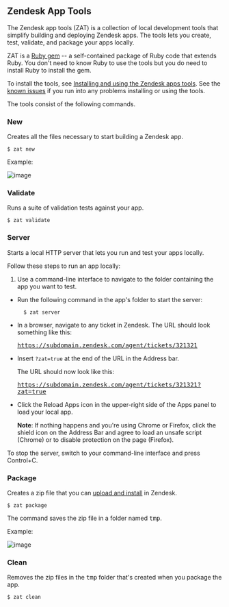## Zendesk App Tools

The Zendesk app tools (ZAT) is a collection of local development tools that simplify building and deploying Zendesk apps. The tools lets you create, test, validate, and package your apps locally.

ZAT is a [Ruby gem](http://rubygems.org/gems/zendesk_apps_tools) -- a self-contained package of Ruby code that extends Ruby. You don't need to know Ruby to use the tools but you do need to install Ruby to install the gem.

To install the tools, see [Installing and using the Zendesk apps tools](https://support.zendesk.com/entries/25079228). See the [known issues](https://support.zendesk.com/entries/42600698) if you run into any problems installing or using the tools.

The tools consist of the following commands.

### New

Creates all the files necessary to start building a Zendesk app.

    $ zat new

Example:

![image](http://cdn.zendesk.com/images/documentation/apps/zat_mac_cmd_new.png)

### Validate

Runs a suite of validation tests against your app.

    $ zat validate

### Server

Starts a local HTTP server that lets you run and test your apps locally.

Follow these steps to run an app locally: 

1. Use a command-line interface to navigate to the folder containing the app you want to test.

- Run the following command in the app's folder to start the server:

   		$ zat server

- In a browser, navigate to any ticket in Zendesk. The URL should look something like this:

	<tt>https://subdomain.zendesk.com/agent/tickets/321321</tt>

- Insert `?zat=true` at the end of the URL in the Address bar.

	The URL should now look like this:

	<tt>https://subdomain.zendesk.com/agent/tickets/321321?zat=true</tt>

- Click the Reload Apps icon in the upper-right side of the Apps panel to load your local app.	

	**Note**: If nothing happens and you're using Chrome or Firefox, click the shield icon on the Address Bar and agree to load an unsafe script (Chrome) or to disable protection on the page (Firefox).
	
To stop the server, switch to your command-line interface and press Control+C.


### Package

Creates a zip file that you can [upload and install](https://support.zendesk.com/entries/25221787) in Zendesk.

    $ zat package

The command saves the zip file in a folder named <tt>tmp</tt>.

Example:

![image](http://cdn.zendesk.com/images/documentation/apps/zat_mac_cmd_package.png)

### Clean

Removes the zip files in the <tt>tmp</tt> folder that's created when you package the app.

    $ zat clean


